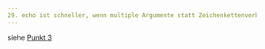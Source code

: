 ```yaml
---
29. echo ist schneller, wenn multiple Argumente statt Zeichenkettenverbindung verwendet wird
---
```

siehe [Punkt 3](3-echo-ist-schneller-wenn-multiple-Argumente-statt-Zeichenkettenverbindung-verwendet-wird/index.md)
